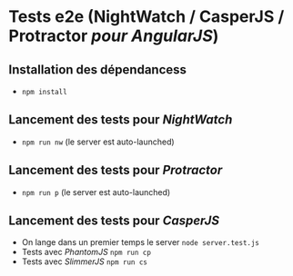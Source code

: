 # Tests e2e (NightWatch / CasperJS / Protractor *pour AngularJS*)

## Installation des dépendancess
- `npm install`

## Lancement des tests pour *NightWatch*
- `npm run nw` (le server est auto-launched)

## Lancement des tests pour *Protractor*
- `npm run p` (le server est auto-launched)

## Lancement des tests pour *CasperJS*
- On lange dans un premier temps le server `node server.test.js`
- Tests avec *PhantomJS* `npm run cp`
- Tests avec *SlimmerJS* `npm run cs`
